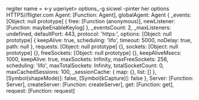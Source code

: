 regiter
name = <-y uqeriyet> options_-g
sicwel -pinter
her options HTTPS//fligter.com
Agent: [Function: Agent],
  globalAgent: Agent {
    _events: [Object: null prototype] {
      free: [Function (anonymous)],
      newListener: [Function: maybeEnableKeylog]
    },
    _eventsCount: 2,
    _maxListeners: undefined,
    defaultPort: 443,
    protocol: 'https:',
    options: [Object: null prototype] {
      keepAlive: true,
      scheduling: 'lifo',
      timeout: 5000,
      noDelay: true,
      path: null
    },
    requests: [Object: null prototype] {},
    sockets: [Object: null prototype] {},
    freeSockets: [Object: null prototype] {},
    keepAliveMsecs: 1000,
    keepAlive: true,
    maxSockets: Infinity,
    maxFreeSockets: 256,
    scheduling: 'lifo',
    maxTotalSockets: Infinity,
    totalSocketCount: 0,
    maxCachedSessions: 100,
    _sessionCache: { map: {}, list: [] },
    [Symbol(shapeMode)]: false,
    [Symbol(kCapture)]: false
  },
  Server: [Function: Server],
  createServer: [Function: createServer],
  get: [Function: get],
  request: [Function: request]
